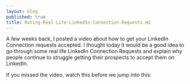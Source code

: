 ```yaml
---
layout: blog
published: true
title: Rating-Real-Life-LinkedIn-Connection-Requests.md
---
```

A few weeks back, I posted a video about how to get your LinkedIn Connection requests accepted. I thought today it would be a good idea to go through some real life LinkedIn Connection Requests and explain why people continue to struggle getting their prospects to accept them on LinkedIn.

If you missed the video, watch this before we jump into this:
